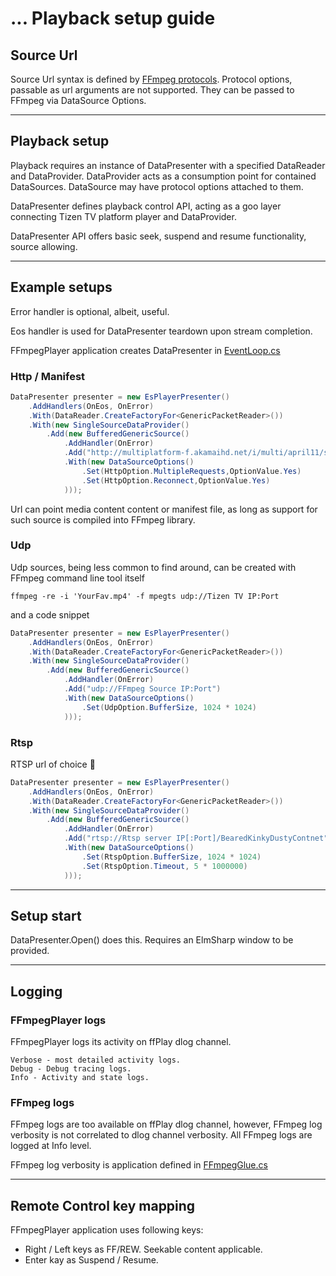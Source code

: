 ... Playback setup guide
===

## Source Url
Source Url syntax is defined by [FFmpeg protocols](https://www.ffmpeg.org/ffmpeg-protocols.html). Protocol options, passable as url arguments are not supported. They can be passed to FFmpeg via DataSource Options.

---
## Playback setup
Playback requires an instance of DataPresenter with a specified DataReader and DataProvider.
DataProvider acts as a consumption point for contained DataSources.
DataSource may have protocol options attached to them.

DataPresenter defines playback control API, acting as a goo layer connecting Tizen TV platform player and DataProvider. 
    
DataPresenter API offers basic seek, suspend and resume functionality, source allowing.

---
## Example setups
Error handler is optional, albeit, useful. 

Eos handler is used for DataPresenter teardown upon stream completion.

FFmpegPlayer application creates DataPresenter in [EventLoop.cs](../FFmpegPlayer/EventLoop.cs)


### Http / Manifest
```c#
DataPresenter presenter = new EsPlayerPresenter()
    .AddHandlers(OnEos, OnError)
    .With(DataReader.CreateFactoryFor<GenericPacketReader>())
    .With(new SingleSourceDataProvider()
        .Add(new BufferedGenericSource()
            .AddHandler(OnError)
            .Add("http://multiplatform-f.akamaihd.net/i/multi/april11/sintel/sintel-hd_,512x288_450_b,640x360_700_b,768x432_1000_b,1024x576_1400_m,.mp4.csmil/master.m3u8")
            .With(new DataSourceOptions()
                .Set(HttpOption.MultipleRequests,OptionValue.Yes)
                .Set(HttpOption.Reconnect,OptionValue.Yes)
            )));
```


Url can point media content content or manifest file, as long as support for such source is compiled into FFmpeg library.


### Udp
Udp sources, being less common to find around, can be created with FFmpeg command line tool itself


```shell
ffmpeg -re -i 'YourFav.mp4' -f mpegts udp://Tizen TV IP:Port
```

and a code snippet

```c#
DataPresenter presenter = new EsPlayerPresenter()
    .AddHandlers(OnEos, OnError)
    .With(DataReader.CreateFactoryFor<GenericPacketReader>())
    .With(new SingleSourceDataProvider()
        .Add(new BufferedGenericSource()
            .AddHandler(OnError)
            .Add("udp://FFmpeg Source IP:Port")
            .With(new DataSourceOptions()
                .Set(UdpOption.BufferSize, 1024 * 1024)
            )));
```

### Rtsp
RTSP url of choice :metal:


```c#
DataPresenter presenter = new EsPlayerPresenter()
    .AddHandlers(OnEos, OnError)
    .With(DataReader.CreateFactoryFor<GenericPacketReader>())
    .With(new SingleSourceDataProvider()
        .Add(new BufferedGenericSource()
            .AddHandler(OnError)
            .Add("rtsp://Rtsp server IP[:Port]/BearedKinkyDustyContnet")
            .With(new DataSourceOptions()
                .Set(RtspOption.BufferSize, 1024 * 1024)
                .Set(RtspOption.Timeout, 5 * 1000000)
            )));
```

---
## Setup start
DataPresenter.Open() does this. Requires an ElmSharp window to be provided.

---
## Logging
### FFmpegPlayer logs
FFmpegPlayer logs its activity on ffPlay dlog channel.

    Verbose - most detailed activity logs.
    Debug - Debug tracing logs.
    Info - Activity and state logs.

### FFmpeg logs
FFmpeg logs are too available on ffPlay dlog channel, however, FFmpeg log verbosity is not correlated to dlog channel verbosity. All FFmpeg logs are logged at Info level.

FFmpeg log verbosity is application defined in [FFmpegGlue.cs](../Demuxer/FFmpeg/FFmpegGlue.cs)

---
## Remote Control key mapping
FFmpegPlayer application uses following keys:
- Right / Left keys as FF/REW. Seekable content applicable.
- Enter kay as Suspend / Resume.

